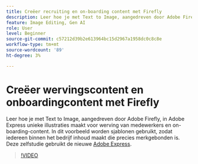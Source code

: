 ```yaml
---
title: Creëer recruiting en on-boarding content met Firefly
description: Leer hoe je met Text to Image, aangedreven door Adobe Firefly, in Adobe Express unieke illustraties maakt voor werving en onboardingcontent voor medewerkers
feature: Image Editing, Gen AI
role: User
level: Beginner
source-git-commit: c57212d39b2e613964bc15d2967a1958dc0c8c8e
workflow-type: tm+mt
source-wordcount: '89'
ht-degree: 3%

---
```


# Creëer wervingscontent en onboardingcontent met Firefly

Leer hoe je met Text to Image, aangedreven door Adobe Firefly, in Adobe Express unieke illustraties maakt voor werving van medewerkers en on-boarding-content. In dit voorbeeld worden sjablonen gebruikt, zodat iedereen binnen het bedrijf inhoud maakt die precies merkgebonden is. Deze zelfstudie gebruikt de nieuwe [Adobe Express](https://www.adobe.com/express/).

>[!VIDEO](https://video.tv.adobe.com/v/3422411?quality=12&learn=on&hidetitle=true)